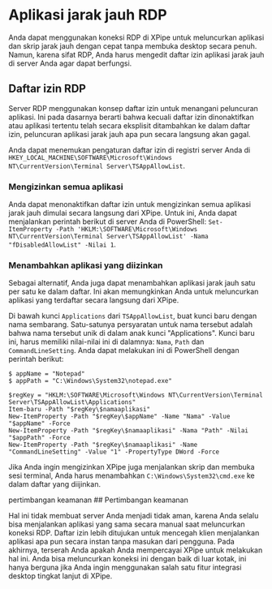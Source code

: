 # Aplikasi jarak jauh RDP

Anda dapat menggunakan koneksi RDP di XPipe untuk meluncurkan aplikasi dan skrip jarak jauh dengan cepat tanpa membuka desktop secara penuh. Namun, karena sifat RDP, Anda harus mengedit daftar izin aplikasi jarak jauh di server Anda agar dapat berfungsi.

## Daftar izin RDP

Server RDP menggunakan konsep daftar izin untuk menangani peluncuran aplikasi. Ini pada dasarnya berarti bahwa kecuali daftar izin dinonaktifkan atau aplikasi tertentu telah secara eksplisit ditambahkan ke dalam daftar izin, peluncuran aplikasi jarak jauh apa pun secara langsung akan gagal.

Anda dapat menemukan pengaturan daftar izin di registri server Anda di `HKEY_LOCAL_MACHINE\SOFTWARE\Microsoft\Windows NT\CurrentVersion\Terminal Server\TSAppAllowList`.

### Mengizinkan semua aplikasi

Anda dapat menonaktifkan daftar izin untuk mengizinkan semua aplikasi jarak jauh dimulai secara langsung dari XPipe. Untuk ini, Anda dapat menjalankan perintah berikut di server Anda di PowerShell: `Set-ItemProperty -Path 'HKLM:\SOFTWARE\Microsoft\Windows NT\CurrentVersion\Terminal Server\TSAppAllowList' -Nama "fDisabledAllowList" -Nilai 1`.

### Menambahkan aplikasi yang diizinkan

Sebagai alternatif, Anda juga dapat menambahkan aplikasi jarak jauh satu per satu ke dalam daftar. Ini akan memungkinkan Anda untuk meluncurkan aplikasi yang terdaftar secara langsung dari XPipe.

Di bawah kunci `Applications` dari `TSAppAllowList`, buat kunci baru dengan nama sembarang. Satu-satunya persyaratan untuk nama tersebut adalah bahwa nama tersebut unik di dalam anak kunci "Applications". Kunci baru ini, harus memiliki nilai-nilai ini di dalamnya: `Nama`, `Path` dan `CommandLineSetting`. Anda dapat melakukan ini di PowerShell dengan perintah berikut:

```
$ appName = "Notepad"
$ appPath = "C:\Windows\System32\notepad.exe"

$regKey = "HKLM:\SOFTWARE\Microsoft\Windows NT\CurrentVersion\Terminal Server\TSAppAllowList\Applications"
Item-baru -Path "$regKey\$namaaplikasi"
New-ItemProperty -Path "$regKey\$appName" -Name "Nama" -Value "$appName" -Force
New-ItemProperty -Path "$regKey\$namaaplikasi" -Nama "Path" -Nilai "$appPath" -Force
New-ItemProperty -Path "$regKey\$namaaplikasi" -Name "CommandLineSetting" -Value "1" -PropertyType DWord -Force
```

Jika Anda ingin mengizinkan XPipe juga menjalankan skrip dan membuka sesi terminal, Anda harus menambahkan `C:\Windows\System32\cmd.exe` ke dalam daftar yang diijinkan. 

pertimbangan keamanan ## Pertimbangan keamanan

Hal ini tidak membuat server Anda menjadi tidak aman, karena Anda selalu bisa menjalankan aplikasi yang sama secara manual saat meluncurkan koneksi RDP. Daftar izin lebih ditujukan untuk mencegah klien menjalankan aplikasi apa pun secara instan tanpa masukan dari pengguna. Pada akhirnya, terserah Anda apakah Anda mempercayai XPipe untuk melakukan hal ini. Anda bisa meluncurkan koneksi ini dengan baik di luar kotak, ini hanya berguna jika Anda ingin menggunakan salah satu fitur integrasi desktop tingkat lanjut di XPipe.
